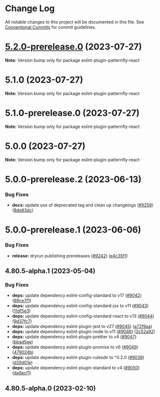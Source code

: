 # Change Log

All notable changes to this project will be documented in this file.
See [Conventional Commits](https://conventionalcommits.org) for commit guidelines.

# [5.2.0-prerelease.0](https://github.com/patternfly/patternfly-react/compare/eslint-plugin-patternfly-react@5.1.0...eslint-plugin-patternfly-react@5.2.0-prerelease.0) (2023-07-27)

**Note:** Version bump only for package eslint-plugin-patternfly-react

# 5.1.0 (2023-07-27)

**Note:** Version bump only for package eslint-plugin-patternfly-react

# 5.1.0-prerelease.0 (2023-07-27)

**Note:** Version bump only for package eslint-plugin-patternfly-react

# 5.0.0 (2023-07-27)

**Note:** Version bump only for package eslint-plugin-patternfly-react

# 5.0.0-prerelease.2 (2023-06-13)

### Bug Fixes

- **docs:** update use of deprecated tag and clean up changelogs ([#9259](https://github.com/patternfly/patternfly-react/issues/9259)) ([8de83dc](https://github.com/patternfly/patternfly-react/commit/8de83dc3b2fb88094fd3c21bda2ed6e371986cba))

# 5.0.0-prerelease.1 (2023-06-06)

### Bug Fixes

- **release:** dryrun publishing prereleases ([#9242](https://github.com/patternfly/patternfly-react/issues/9242)) ([e4c35f1](https://github.com/patternfly/patternfly-react/commit/e4c35f14cd57be132179e51ae2bb223600a35f0e))

## 4.80.5-alpha.1 (2023-05-04)

### Bug Fixes

- **deps:** update dependency eslint-config-standard to v17 ([#9042](https://github.com/patternfly/patternfly-react/issues/9042)) ([89ce7f1](https://github.com/patternfly/patternfly-react/commit/89ce7f1499977fd70f441e0b449456e081421bee))
- **deps:** update dependency eslint-config-standard-jsx to v11 ([#9043](https://github.com/patternfly/patternfly-react/issues/9043)) ([11df5e3](https://github.com/patternfly/patternfly-react/commit/11df5e357ac58c75524c75458e72333b7379aac7))
- **deps:** update dependency eslint-config-standard-react to v13 ([#9044](https://github.com/patternfly/patternfly-react/issues/9044)) ([9d37fc7](https://github.com/patternfly/patternfly-react/commit/9d37fc735dbc0ee3b6705cf957748cdd8cf217aa))
- **deps:** update dependency eslint-plugin-jest to v27 ([#9045](https://github.com/patternfly/patternfly-react/issues/9045)) ([a72f9aa](https://github.com/patternfly/patternfly-react/commit/a72f9aabcca56d6adbfef4e54c32a1579bd62cc8))
- **deps:** update dependency eslint-plugin-node to v11 ([#9046](https://github.com/patternfly/patternfly-react/issues/9046)) ([2c52a92](https://github.com/patternfly/patternfly-react/commit/2c52a92e7d9112e283fdaaf4f55038d67d96116d))
- **deps:** update dependency eslint-plugin-prettier to v4 ([#9047](https://github.com/patternfly/patternfly-react/issues/9047)) ([bbad5ee](https://github.com/patternfly/patternfly-react/commit/bbad5eefcd80a6f9c19d35b6f6cb348db8fd4800))
- **deps:** update dependency eslint-plugin-promise to v6 ([#9049](https://github.com/patternfly/patternfly-react/issues/9049)) ([479024b](https://github.com/patternfly/patternfly-react/commit/479024b101713ed8acbc5bc97f46a0d6ac40ea07))
- **deps:** update dependency eslint-plugin-rulesdir to ^0.2.0 ([#9039](https://github.com/patternfly/patternfly-react/issues/9039)) ([d29d01e](https://github.com/patternfly/patternfly-react/commit/d29d01eb0b1640d3fe6e560948ad7e49bdc172a0))
- **deps:** update dependency eslint-plugin-standard to v4 ([#9050](https://github.com/patternfly/patternfly-react/issues/9050)) ([da9acf1](https://github.com/patternfly/patternfly-react/commit/da9acf1d34d874c456f85164ed5e20c1941345ef))

## 4.80.5-alpha.0 (2023-02-10)
